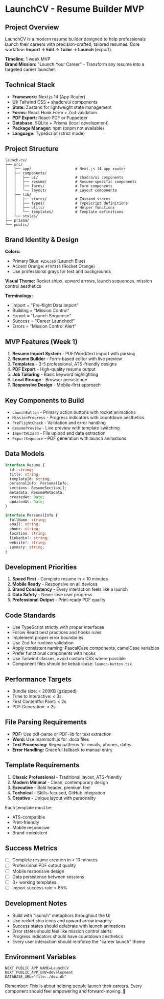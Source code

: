 # LaunchCV - Resume Builder MVP

## Project Overview
LaunchCV is a modern resume builder designed to help professionals launch their careers with precision-crafted, tailored resumes. Core workflow: **Import → Edit → Tailor → Launch** (export).

**Timeline:** 1 week MVP  
**Brand Mission:** "Launch Your Career" - Transform any resume into a targeted career launcher.

## Technical Stack
- **Framework:** Next.js 14 (App Router)
- **UI:** Tailwind CSS + shadcn/ui components
- **State:** Zustand for lightweight state management
- **Forms:** React Hook Form + Zod validation
- **PDF Export:** React-PDF or Puppeteer
- **Database:** SQLite + Prisma (local development)
- **Package Manager:** npm (pnpm not available)
- **Language:** TypeScript (strict mode)

## Project Structure
```
launch-cv/
├── src/
│   ├── app/                    # Next.js 14 app router
│   ├── components/
│   │   ├── ui/                 # shadcn/ui components
│   │   ├── resume/             # Resume-specific components
│   │   ├── forms/              # Form components
│   │   └── layout/             # Layout components
│   ├── lib/
│   │   ├── stores/             # Zustand stores
│   │   ├── types/              # TypeScript definitions
│   │   ├── utils/              # Helper functions
│   │   └── templates/          # Template definitions
│   └── styles/
├── prisma/
└── public/
```

## Brand Identity & Design
**Colors:**
- Primary Blue: `#2563eb` (Launch Blue)
- Accent Orange: `#f97316` (Rocket Orange)
- Use professional grays for text and backgrounds

**Visual Theme:** Rocket ships, upward arrows, launch sequences, mission control aesthetics

**Terminology:**
- Import = "Pre-flight Data Import"
- Building = "Mission Control"
- Export = "Launch Sequence"
- Success = "Career Launched!"
- Errors = "Mission Control Alert"

## MVP Features (Week 1)
1. **Resume Import System** - PDF/Word/text import with parsing
2. **Resume Builder** - Form-based editor with live preview
3. **Templates** - 3-5 professional, ATS-friendly designs
4. **PDF Export** - High-quality resume output
5. **Job Tailoring** - Basic keyword highlighting
6. **Local Storage** - Browser persistence
7. **Responsive Design** - Mobile-first approach

## Key Components to Build
- `LaunchButton` - Primary action buttons with rocket animations
- `MissionProgress` - Progress indicators with countdown aesthetics
- `PreFlightCheck` - Validation and error handling
- `ResumePreview` - Live preview with template switching
- `ImportWizard` - File upload and data extraction
- `ExportSequence` - PDF generation with launch animations

## Data Models
```typescript
interface Resume {
  id: string;
  title: string;
  templateId: string;
  personalInfo: PersonalInfo;
  sections: ResumeSection[];
  metadata: ResumeMetadata;
  createdAt: Date;
  updatedAt: Date;
}

interface PersonalInfo {
  fullName: string;
  email: string;
  phone: string;
  location: string;
  linkedin?: string;
  website?: string;
  summary: string;
}
```

## Development Priorities
1. **Speed First** - Complete resume in < 10 minutes
2. **Mobile Ready** - Responsive on all devices
3. **Brand Consistency** - Every interaction feels like a launch
4. **Data Safety** - Never lose user progress
5. **Professional Output** - Print-ready PDF quality

## Code Standards
- Use TypeScript strictly with proper interfaces
- Follow React best practices and hooks rules
- Implement proper error boundaries
- Use Zod for runtime validation
- Apply consistent naming: PascalCase components, camelCase variables
- Prefer functional components with hooks
- Use Tailwind classes, avoid custom CSS where possible
- Component files should be kebab-case: `launch-button.tsx`

## Performance Targets
- Bundle size: < 200KB (gzipped)
- Time to Interactive: < 3s
- First Contentful Paint: < 2s
- PDF Generation: < 2s

## File Parsing Requirements
- **PDF:** Use pdf-parse or PDF-lib for text extraction
- **Word:** Use mammoth.js for .docx files
- **Text Processing:** Regex patterns for emails, phones, dates
- **Error Handling:** Graceful fallback to manual entry

## Template Requirements
1. **Classic Professional** - Traditional layout, ATS-friendly
2. **Modern Minimal** - Clean, contemporary design
3. **Executive** - Bold header, premium feel
4. **Technical** - Skills-focused, GitHub integration
5. **Creative** - Unique layout with personality

Each template must be:
- ATS-compatible
- Print-friendly
- Mobile responsive
- Brand-consistent

## Success Metrics
- [ ] Complete resume creation in < 10 minutes
- [ ] Professional PDF output quality
- [ ] Mobile responsive design
- [ ] Data persistence between sessions
- [ ] 3+ working templates
- [ ] Import success rate > 85%

## Development Notes
- Build with "launch" metaphors throughout the UI
- Use rocket ship icons and upward arrow imagery
- Success states should celebrate with launch animations
- Error states should feel like mission control alerts
- Progress indicators should have countdown aesthetics
- Every user interaction should reinforce the "career launch" theme

## Environment Variables
```
NEXT_PUBLIC_APP_NAME=LaunchCV
NEXT_PUBLIC_APP_ENV=development
DATABASE_URL="file:./dev.db"
```

Remember: This is about helping people launch their careers. Every component should feel empowering and forward-moving. 🚀